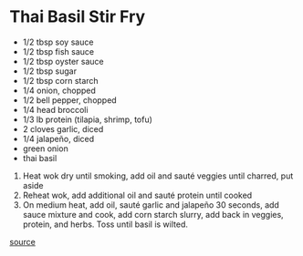 # Thai Basil Stir Fry

* 1/2 tbsp soy sauce
* 1/2 tbsp fish sauce
* 1/2 tbsp oyster sauce
* 1/2 tbsp sugar
* 1/2 tbsp corn starch
* 1/4 onion, chopped
* 1/2 bell pepper, chopped
* 1/4 head broccoli
* 1/3 lb protein (tilapia, shrimp, tofu)
* 2 cloves garlic, diced
* 1/4 jalapeño, diced
* green onion
* thai basil

1. Heat wok dry until smoking, add oil and sauté veggies until charred, put aside
1. Reheat wok, add additional oil and sauté protein until cooked
1. On medium heat, add oil, sauté garlic and jalapeño 30 seconds, add sauce mixture and cook, add corn starch slurry, add back in veggies, protein, and herbs. Toss until basil is wilted.

[source](https://shopsmart.guide/recipes/recipe-fish-in-thai-basil-sauce/)
